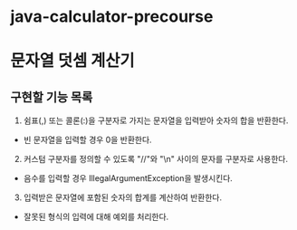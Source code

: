 # java-calculator-precourse
# 문자열 덧셈 계산기

## 구현할 기능 목록
1. 쉼표(,) 또는 콜론(:)을 구분자로 가지는 문자열을 입력받아 숫자의 합을 반환한다.
- 빈 문자열을 입력할 경우 0을 반환한다.
2. 커스텀 구분자를 정의할 수 있도록 "//"와 "\n" 사이의 문자를 구분자로 사용한다.
- 음수를 입력할 경우 IllegalArgumentException을 발생시킨다.
3. 입력받은 문자열에 포함된 숫자의 합계를 계산하여 반환한다.
- 잘못된 형식의 입력에 대해 예외를 처리한다.
